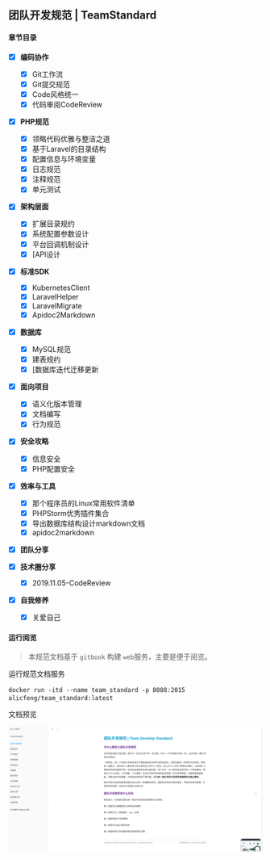 ## 团队开发规范 | TeamStandard

#### 章节目录

- [x] **编码协作**
    - [x] Git工作流
    - [x] Git提交规范
    - [x] Code风格统一
    - [x] 代码审阅CodeReview

- [x] **PHP规范**
    - [x] 领略代码优雅与整洁之道
    - [x] 基于Laravel的目录结构
    - [x] 配置信息与环境变量
    - [x] 日志规范
    - [x] 注释规范
    - [x] 单元测试

- [x] **架构层面**
    - [x] 扩展目录规约
    - [x] 系统配置参数设计
    - [x] 平台回调机制设计
    - [x] [API设计

- [x] **标准SDK**
    - [x] KubernetesClient
    - [x] LaravelHelper
    - [x] LaravelMigrate
    - [x] Apidoc2Markdown
    
- [x] **数据库**
    - [x] MySQL规范
    - [x] 建表规约
    - [x] [数据库迭代迁移更新

- [x] **面向项目**
    - [x] 语义化版本管理
    - [x] 文档编写
    - [x] 行为规范
    
- [x] **安全攻略**
    - [x] 信息安全
    - [x] PHP配置安全
    
- [x] **效率与工具**
    - [x] 那个程序员的Linux常用软件清单
    - [x] PHPStorm优秀插件集合
    - [x] 导出数据库结构设计markdown文档
    - [x] apidoc2markdown
    
- [x] **团队分享**

- [x] **技术圈分享**
    - [x] 2019.11.05-CodeReview
    
- [x] **自我修养**
    - [x] 关爱自己



#### 运行阅览

> 本规范文档基于 `gitbook` 构建 `web`服务，主要是便于阅览。

运行规范文档服务

```shell
docker run -itd --name team_standard -p 8088:2015  alicfeng/team_standard:latest
```



文档预览

![规范文档预览](https://raw.githubusercontent.com/alicfeng/TeamStandard/master/resource/mainUI.png)



























